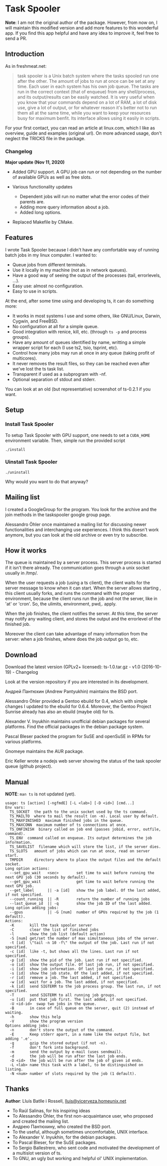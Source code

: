 # Task Spooler

**Note**: I am not the original author of the package.
However, from now on, I will maintain this modified version and add more features 
to this wonderful app. 
If you find this app helpful and have any idea to improve it, feel free to
send a PR.

## Introduction 

As in freshmeat.net:

> task spooler is a Unix batch system where the tasks spooled run one after the other. The amount of jobs to run at once can be set at any time. Each user in each system has his own job queue. The tasks are run in the correct context (that of enqueue) from any shell/process, and its output/results can be easily watched. It is very useful when you know that your commands depend on a lot of RAM, a lot of disk use, give a lot of output, or for whatever reason it's better not to run them all at the same time, while you want to keep your resources busy for maximum benfit. Its interface allows using it easily in scripts. 

For your first contact, you can read an article at linux.com, 
which I like as overview, guide and examples (original url). 
On more advanced usage, don't neglect the TRICKS file in the package.

### Changelog
**Major update (Nov 11, 2020)**

- Added GPU support. A GPU job can run or not depending on the number of available GPUs as well as 
free slots.
- Various functionality updates
        
    - Dependent jobs will run no matter what the error codes of their parents are.
    - Adding more query information about a job.
    - Added long options.
    
- Replaced Makefile by CMake.

## Features

I wrote Task Spooler because I didn't have any comfortable way of running batch jobs in my linux computer. I wanted to:

* Queue jobs from different terminals.
* Use it locally in my machine (not as in network queues).
* Have a good way of seeing the output of the processes (tail, errorlevels, ...).
* Easy use: almost no configuration.
* Easy to use in scripts. 

At the end, after some time using and developing ts, it can do something more:

* It works in most systems I use and some others, like GNU/Linux, Darwin, Cygwin, and FreeBSD.
* No configuration at all for a simple queue.
* Good integration with renice, kill, etc. (through `ts -p` and process groups).
* Have any amount of queues identified by name, writting a simple wrapper script for each (I use ts2, tsio, tsprint, etc).
* Control how many jobs may run at once in any queue (taking profit of multicores).
* It never removes the result files, so they can be reached even after we've lost the ts task list.
* Transparent if used as a subprogram with -nf.
* Optional separation of stdout and stderr. 

You can look at an old (but representative) screenshot of ts-0.2.1 if you want.

## Setup

### Install Task Spooler

To setup Task Spooler with GPU support, one needs to set a `CUDA_HOME` environment variable.
Then, simple run the provided script

```
./install
```

### Uinstall Task Spooler

```
./uninstall
```
Why would you want to do that anyway?

## Mailing list

I created a GoogleGroup for the program. You look for the archive and the join methods in the taskspooler google group page.

Alessandro Öhler once maintained a mailing list for discussing newer functionalities and interchanging use experiences. I think this doesn't work anymore, but you can look at the old archive or even try to subscribe.

## How it works

The queue is maintained by a server process. This server process is started if it isn't there already. The communication goes through a unix socket usually in /tmp/.

When the user requests a job (using a ts client), the client waits for the server message to know when it can start. When the server allows starting , this client usually forks, and runs the command with the proper environment, because the client runs run the job and not the server, like in 'at' or 'cron'. So, the ulimits, environment, pwd,. apply.

When the job finishes, the client notifies the server. At this time, the server may notify any waiting client, and stores the output and the errorlevel of the finished job.

Moreover the client can take advantage of many information from the server: when a job finishes, where does the job output go to, etc.

## Download

Download the latest version (GPLv2+ licensed): ts-1.0.tar.gz - v1.0 (2016-10-19) - Changelog

Look at the version repository if you are interested in its development.

Андрей Пантюхин (Andrew Pantyukhin) maintains the BSD port.

Alessandro Öhler provided a Gentoo ebuild for 0.4, which with simple changes I updated to the ebuild for 0.6.4. Moreover, the Gentoo Project Sunrise already has also an ebuild (maybe old) for ts.

Alexander V. Inyukhin maintains unofficial debian packages for several platforms. Find the official packages in the debian package system.

Pascal Bleser packed the program for SuSE and openSuSE in RPMs for various platforms.

Gnomeye maintains the AUR package.

Eric Keller wrote a nodejs web server showing the status of the task spooler queue (github project).


## Manual

**NOTE**: `man ts` is not updated (yet).

```
usage: ts [action] [-ngfmdE] [-L <lab>] [-D <id>] [cmd...]
Env vars:
  TS_SOCKET  the path to the unix socket used by the ts command.
  TS_MAILTO  where to mail the result (on -m). Local user by default.
  TS_MAXFINISHED  maximum finished jobs in the queue.
  TS_MAXCONN  maximum number of ts connections at once.
  TS_ONFINISH  binary called on job end (passes jobid, error, outfile, command).
  TS_ENV  command called on enqueue. Its output determines the job information.
  TS_SAVELIST  filename which will store the list, if the server dies.
  TS_SLOTS   amount of jobs which can run at once, read on server start.
  TMPDIR     directory where to place the output files and the default socket.
Long option actions:
  --set_gpu_wait   <sec>        set time to wait before running the next GPU job (30 seconds by default).
  --get_gpu_wait                get time to wait before running the next GPU job.
  --get_label      || -a [id]   show the job label. Of the last added, if not specified.
  --count_running  || -R        return the number of running jobs
  --last_queue_id  || -q        show the job ID of the last added.
Long option adding jobs:
  --gpus           || -G [num]  number of GPUs required by the job (1 default).
Actions:
  -K       kill the task spooler server
  -C       clear the list of finished jobs
  -l       show the job list (default action)
  -S [num] get/set the number of max simultaneous jobs of the server.
  -t [id]  \"tail -n 10 -f\" the output of the job. Last run if not specified.
  -c [id]  like -t, but shows all the lines. Last run if not specified.
  -p [id]  show the pid of the job. Last run if not specified.
  -o [id]  show the output file. Of last job run, if not specified.
  -i [id]  show job information. Of last job run, if not specified.
  -s [id]  show the job state. Of the last added, if not specified.
  -r [id]  remove a job. The last added, if not specified.
  -w [id]  wait for a job. The last added, if not specified.
  -k [id]  send SIGTERM to the job process group. The last run, if not specified.
  -T       send SIGTERM to all running job groups.
  -u [id]  put that job first. The last added, if not specified.
  -U <id-id>  swap two jobs in the queue.
  -B       in case of full queue on the server, quit (2) instead of waiting.
  -h       show this help
  -V       show the program version
Options adding jobs:
  -n       don't store the output of the command.
  -E       Keep stderr apart, in a name like the output file, but adding '.e'.
  -g       gzip the stored output (if not -n).
  -f       don't fork into background.
  -m       send the output by e-mail (uses sendmail).
  -d       the job will be run after the last job ends.
  -D <id>  the job will be run after the job of given id ends.
  -L <lab> name this task with a label, to be distinguished on listing.
  -N <num> number of slots required by the job (1 default).
```

## Thanks

**Author**: Lluís Batlle i Rossell, <lluis@vicerveza.homeunix.net>

* To Raúl Salinas, for his inspiring ideas
* To Alessandro Öhler, the first non-acquaintance user, who proposed and created the mailing list.
* Андрею Пантюхину, who created the BSD port.
* To the useful, although sometimes uncomfortable, UNIX interface.
* To Alexander V. Inyukhin, for the debian packages.
* To Pascal Bleser, for the SuSE packages.
* To Sergio Ballestrero, who sent code and motivated the development of a multislot version of ts.
* To GNU, an ugly but working and helpful ol' UNIX implementation. 
